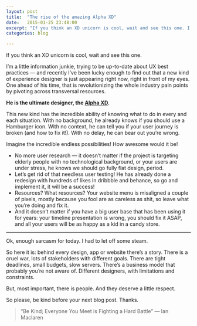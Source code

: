 ```yaml
---
layout: post
title:  "The rise of the amazing Alpha XD"
date:   2015-01-25 23:48:00
excerpt: "If you think an XD unicorn is cool, wait and see this one. I’m a little information junkie, trying to be up-to-date about UX best practices — and recently"
categories: blog

---
```


If you think an XD unicorn is cool, wait and see this one.

I’m a little information junkie, trying to be up-to-date about UX best practices — and recently I’ve been lucky enough to find out that a new kind of experience designer is just appearing right now, right in front of my eyes. One ahead of his time, that is revolutionizing the whole industry pain points by pivoting across transversal resources. 

**He is the ultimate designer, the [Alpha XD](http://en.wikipedia.org/wiki/Alpha_%28ethology%29).**

This new kind has the incredible ability of knowing what to do in every and each situation. With no background, he already knows if you should use a Hamburger icon. With no context, he can tell you if your user journey is broken (and how to fix it!). With no delay, he can bear out you’re wrong.

Imagine the incredible endless possibilities! How awesome would it be! 

* No more user research — it doesn’t matter if the project is targeting elderly people with no technological background, or your users are under stress, he knows we should go fully flat design, period.
* Let’s get rid of that needless user testing! He has already done a redesign with hundreds of likes in dribbble and behance, so go and implement it, it will be a success!
* Resources? What resources? Your website menu is misaligned a couple of pixels, mostly because you fool are as careless as shit, so leave what you’re doing and fix it.
* And it doesn’t matter if you have a big user base that has been using it for years: your timeline presentation is wrong, you should fix it ASAP, and all your users will be as happy as a kid in a candy store.

---

Ok, enough sarcasm for today. I had to let off some steam.

So here it is: behind every design, app or website there’s a story. There is a cruel war, lots of stakeholders with different goals. There are tight deadlines, small budgets, slow servers. There’s a business model that probably you’re not aware of. Different designers, with limitations and constraints. 

But, most important, there is people. And they deserve a little respect.

So please, be kind before your next blog post. Thanks.

> “Be Kind; Everyone You Meet is Fighting a Hard Battle”
> — Ian Maclaren
